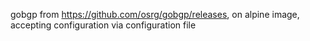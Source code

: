 gobgp from https://github.com/osrg/gobgp/releases, on alpine image,
accepting configuration via configuration file
